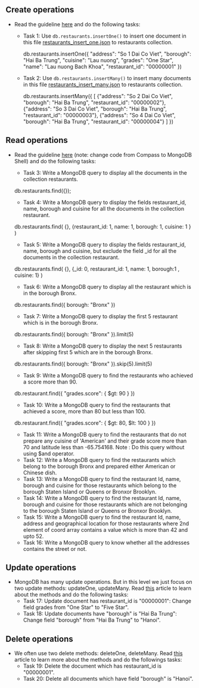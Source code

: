 ## Create operations
- Read the guideline [here](https://www.mongodb.com/docs/manual/tutorial/insert-documents/) and do the following tasks:
  - Task 1: Use `db.restaurants.insertOne()` to insert one document in this file [restaurants_insert_one.json](restaurants_insert_one.json) to restaurants collection.

    db.restaurants.insertOne({
        "address": "So 1 Dai Co Viet",
        "borough": "Hai Ba Trung",
        "cuisine": "Lau nuong",
        "grades": "One Star",
        "name": "Lau nuong Bach Khoa",
        "restaurant_id": "00000001"
    })

  - Task 2: Use `db.restaurants.insertMany()` to insert many documents in this file [restaurants_insert_many.json](restaurants_insert_many.json) to restaurants collection.

    db.restaurants.insertMany({
        [
            {"address": "So 2 Dai Co Viet", "borough": "Hai Ba Trung", "restaurant_id": "00000002"},
            {"address": "So 3 Dai Co Viet", "borough": "Hai Ba Trung", "restaurant_id": "00000003"},
            {"address": "So 4 Dai Co Viet", "borough": "Hai Ba Trung", "restaurant_id": "00000004"}
        ]
    })

## Read operations
- Read the guideline [here](https://www.mongodb.com/docs/manual/tutorial/query-documents/) (note: change code from Compass to MongoDB Shell) and do the following tasks:
  - Task 3: Write a MongoDB query to display all the documents in the collection restaurants.

  db.restaurants.find({});


  - Task 4: Write a MongoDB query to display the fields restaurant_id, name, borough and cuisine for all the documents in the collection restaurant.

  db.restaurants.find(
    {}, 
    {restaurant_id: 1, name: 1, borough: 1, cuisine: 1 }
    )

  - Task 5: Write a MongoDB query to display the fields restaurant_id, name, borough and cuisine, but exclude the field _id for all the documents in the collection restaurant.

  db.restaurants.find(
    {},
    {_id: 0, restaurant_id: 1, name: 1, borough:1 , cuisine: 1}
  )
  - Task 6: Write a MongoDB query to display all the restaurant which is in the borough Bronx.

  db.restaurants.find({
    borough: "Bronx"
  })

  - Task 7: Write a MongoDB query to display the first 5 restaurant which is in the borough Bronx.

  db.restaurants.find({
    borough: "Bronx"
  }).limit(5)


  - Task 8: Write a MongoDB query to display the next 5 restaurants after skipping first 5 which are in the borough Bronx.

  db.restaurants.find({
    borough: "Bronx"
  }).skip(5).limit(5)


  - Task 9: Write a MongoDB query to find the restaurants who achieved a score more than 90.

  db.restaurant.find({ "grades.score": { $gt: 90 } })

  - Task 10: Write a MongoDB query to find the restaurants that achieved a score, more than 80 but less than 100.

  db.restaurant.find({ "grades.score": { $gt: 80, $lt: 100 } })

  - Task 11: Write a MongoDB query to find the restaurants that do not prepare any cuisine of 'American' and their grade score more than 70 and latitude less than -65.754168. Note : Do this query without using $and operator.
  - Task 12: Write a MongoDB query to find the restaurants which belong to the borough Bronx and prepared either American or Chinese dish.
  - Task 13: Write a MongoDB query to find the restaurant Id, name, borough and cuisine for those restaurants which belong to the borough Staten Island or Queens or Bronxor Brooklyn.
  - Task 14: Write a MongoDB query to find the restaurant Id, name, borough and cuisine for those restaurants which are not belonging to the borough Staten Island or Queens or Bronxor Brooklyn.
  - Task 15: Write a MongoDB query to find the restaurant Id, name, address and geographical location for those restaurants where 2nd element of coord array contains a value which is more than 42 and upto 52.
  - Task 16: Write a MongoDB query to know whether all the addresses contains the street or not. 
## Update operations
- MongoDB has many update operations. But in this level we just focus on two update methods: updateOne, updateMany. Read [this](https://www.mongodb.com/docs/manual/reference/update-methods/) article to learn about the methods and do the following tasks:
  - Task 17: Update document has restaurant_id is "00000001": Change field grades from "One Star" to "Five Star".
  - Task 18: Update documents have "borough" is "Hai Ba Trung": Change field "borough" from "Hai Ba Trung" to "Hanoi".
## Delete operations
- We often use two delete methods: deleteOne, deleteMany. Read [this](https://www.mongodb.com/docs/manual/reference/delete-methods/) article to learn more about the methods and do the followings tasks:
  - Task 19: Delete the document which has restaurant_id is "00000001". 
  - Task 20: Delete all documents which have field "borough" is "Hanoi".